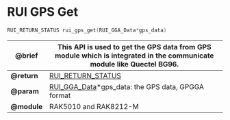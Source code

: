 # RUI GPS Get

```c
RUI_RETURN_STATUS rui_gps_get(RUI_GGA_Data*gps_data)
```

| **@brief**  | This API is used to get the GPS data from GPS module which is integrated in the communicate module like Quectel BG96.                               |
| ----------- | --------------------------------------------------------------------------------------------------------------------------------------------------- |
| **@return** | [RUI_RETURN_STATUS](https://doc.rakwireless.com/developer-tools/developer-tools/getting-started#rui_return_status)                                  |
| **@param**  | [RUI_GGA_Data](https://doc.rakwireless.com/developer-tools/developer-tools/rui-sensor-general-format#ggadata)\*gps_data: the GPS data, GPGGA format |
| **@module** | RAK5010 and RAK8212-M                                                                                                                               |
